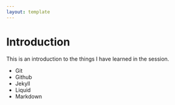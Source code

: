 ```yaml
---
layout: template
---
```


# Introduction

This is an introduction to the things I have learned in the session.

-  Git
-  Github
-  Jekyll
-  Liquid
-  Markdown 
